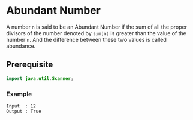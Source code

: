 # Abundant Number
A number `n` is said to be an Abundant Number if the sum of all the proper divisors of the number denoted by `sum(n)` is greater than the value of the number `n`. And the difference between these two values is called abundance.
## Prerequisite
```java
import java.util.Scanner;
```
### Example
```
Input  : 12
Output : True
```